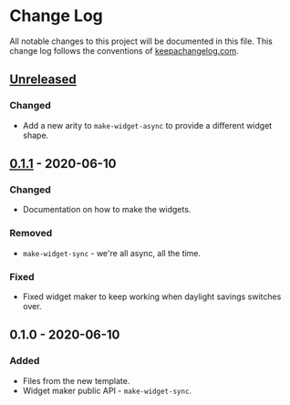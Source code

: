 # Change Log
All notable changes to this project will be documented in this file. This change log follows the conventions of [keepachangelog.com](http://keepachangelog.com/).

## [Unreleased]
### Changed
- Add a new arity to `make-widget-async` to provide a different widget shape.

## [0.1.1] - 2020-06-10
### Changed
- Documentation on how to make the widgets.

### Removed
- `make-widget-sync` - we're all async, all the time.

### Fixed
- Fixed widget maker to keep working when daylight savings switches over.

## 0.1.0 - 2020-06-10
### Added
- Files from the new template.
- Widget maker public API - `make-widget-sync`.

[Unreleased]: https://github.com/your-name/clojure-funcoder-start/compare/0.1.1...HEAD
[0.1.1]: https://github.com/your-name/clojure-funcoder-start/compare/0.1.0...0.1.1
